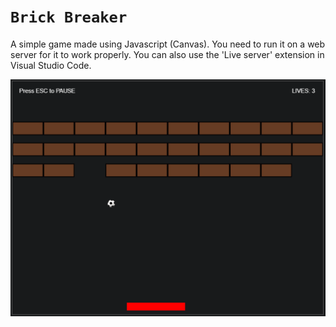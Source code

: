 # `Brick Breaker`

A simple game made using Javascript (Canvas). You need to run it on a web server for it to work properly. You can also use the 'Live server' extension in Visual Studio Code.


![alt text](https://github.com/nerooc/Brick-Breaker/blob/master/assets/images/brickbreaker.png)
